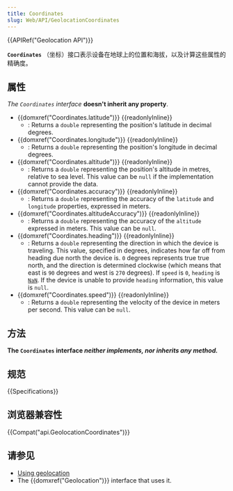 ```yaml
---
title: Coordinates
slug: Web/API/GeolocationCoordinates
---
```


{{APIRef("Geolocation API")}}

**`Coordinates`** （坐标）接口表示设备在地球上的位置和海拔，以及计算这些属性的精确度。

## 属性

_The `Coordinates` interface_ **doesn't inherit any property**.

- {{domxref("Coordinates.latitude")}} {{readonlyInline}}
  - : Returns a `double` representing the position's latitude in decimal degrees.
- {{domxref("Coordinates.longitude")}} {{readonlyInline}}
  - : Returns a `double` representing the position's longitude in decimal degrees.
- {{domxref("Coordinates.altitude")}} {{readonlyInline}}
  - : Returns a `double` representing the position's altitude in metres, relative to sea level. This value can be `null` if the implementation cannot provide the data.
- {{domxref("Coordinates.accuracy")}} {{readonlyInline}}
  - : Returns a `double` representing the accuracy of the `latitude` and `longitude` properties, expressed in meters.
- {{domxref("Coordinates.altitudeAccuracy")}} {{readonlyInline}}
  - : Returns a `double` representing the accuracy of the `altitude` expressed in meters. This value can be `null`.
- {{domxref("Coordinates.heading")}} {{readonlyInline}}
  - : Returns a `double` representing the direction in which the device is traveling. This value, specified in degrees, indicates how far off from heading due north the device is. `0` degrees represents true true north, and the direction is determined clockwise (which means that east is `90` degrees and west is `270` degrees). If `speed` is `0`, `heading` is [`NaN`](/zh-CN/docs/JavaScript/Reference/Global_Objects/NaN). If the device is unable to provide `heading` information, this value is `null`.
- {{domxref("Coordinates.speed")}} {{readonlyInline}}
  - : Returns a `double` representing the velocity of the device in meters per second. This value can be `null`.

## 方法

**The `Coordinates` interface _neither implements, nor inherits any method._**

## 规范

{{Specifications}}

## 浏览器兼容性

{{Compat("api.GeolocationCoordinates")}}

## 请参见

- [Using geolocation](/zh-CN/docs/WebAPI/Using_geolocation)
- The {{domxref("Geolocation")}} interface that uses it.
